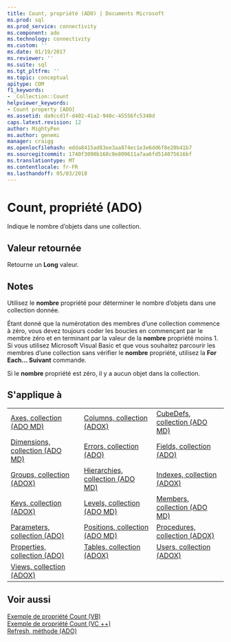 ```yaml
---
title: Count, propriété (ADO) | Documents Microsoft
ms.prod: sql
ms.prod_service: connectivity
ms.component: ado
ms.technology: connectivity
ms.custom: ''
ms.date: 01/19/2017
ms.reviewer: ''
ms.suite: sql
ms.tgt_pltfrm: ''
ms.topic: conceptual
apitype: COM
f1_keywords:
- _Collection::Count
helpviewer_keywords:
- Count property [ADO]
ms.assetid: da9ccd1f-d402-41a2-940c-45556fc5340d
caps.latest.revision: 12
author: MightyPen
ms.author: genemi
manager: craigg
ms.openlocfilehash: edda8415ad83ee3aa874ec1e3e6dd6f8e20b41b7
ms.sourcegitcommit: 1740f3090b168c0e809611a7aa6fd514075616bf
ms.translationtype: MT
ms.contentlocale: fr-FR
ms.lasthandoff: 05/03/2018
---
```

# <a name="count-property-ado"></a>Count, propriété (ADO)
Indique le nombre d’objets dans une collection.  
  
## <a name="return-value"></a>Valeur retournée  
 Retourne un **Long** valeur.  
  
## <a name="remarks"></a>Notes  
 Utilisez le **nombre** propriété pour déterminer le nombre d’objets dans une collection donnée.  
  
 Étant donné que la numérotation des membres d’une collection commence à zéro, vous devez toujours coder les boucles en commençant par le membre zéro et en terminant par la valeur de la **nombre** propriété moins 1. Si vous utilisez Microsoft Visual Basic et que vous souhaitez parcourir les membres d’une collection sans vérifier le **nombre** propriété, utilisez la **For Each... Suivant** commande.  
  
 Si le **nombre** propriété est zéro, il y a aucun objet dans la collection.  
  
## <a name="applies-to"></a>S'applique à  
  
||||  
|-|-|-|  
|[Axes, collection (ADO MD)](../../../ado/reference/ado-md-api/axes-collection-ado-md.md)|[Columns, collection (ADOX)](../../../ado/reference/adox-api/columns-collection-adox.md)|[CubeDefs, collection (ADO MD)](../../../ado/reference/ado-md-api/cubedefs-collection-ado-md.md)|  
|[Dimensions, collection (ADO MD)](../../../ado/reference/ado-md-api/dimensions-collection-ado-md.md)|[Errors, collection (ADO)](../../../ado/reference/ado-api/errors-collection-ado.md)|[Fields, collection (ADO)](../../../ado/reference/ado-api/fields-collection-ado.md)|  
|[Groups, collection (ADOX)](../../../ado/reference/adox-api/groups-collection-adox.md)|[Hierarchies, collection (ADO MD)](../../../ado/reference/ado-md-api/hierarchies-collection-ado-md.md)|[Indexes, collection (ADOX)](../../../ado/reference/adox-api/indexes-collection-adox.md)|  
|[Keys, collection (ADOX)](../../../ado/reference/adox-api/keys-collection-adox.md)|[Levels, collection (ADO MD)](../../../ado/reference/ado-md-api/levels-collection-ado-md.md)|[Members, collection (ADO MD)](../../../ado/reference/ado-md-api/members-collection-ado-md.md)|  
|[Parameters, collection (ADO)](../../../ado/reference/ado-api/parameters-collection-ado.md)|[Positions, collection (ADO MD)](../../../ado/reference/ado-md-api/positions-collection-ado-md.md)|[Procedures, collection (ADOX)](../../../ado/reference/adox-api/procedures-collection-adox.md)|  
|[Properties, collection (ADO)](../../../ado/reference/ado-api/properties-collection-ado.md)|[Tables, collection (ADOX)](../../../ado/reference/adox-api/tables-collection-adox.md)|[Users, collection (ADOX)](../../../ado/reference/adox-api/users-collection-adox.md)|  
|[Views, collection (ADOX)](../../../ado/reference/adox-api/views-collection-adox.md)|||  
  
## <a name="see-also"></a>Voir aussi  
 [Exemple de propriété Count (VB)](../../../ado/reference/ado-api/count-property-example-vb.md)   
 [Exemple de propriété Count (VC ++)](../../../ado/reference/ado-api/count-property-example-vc.md)   
 [Refresh, méthode (ADO)](../../../ado/reference/ado-api/refresh-method-ado.md)
